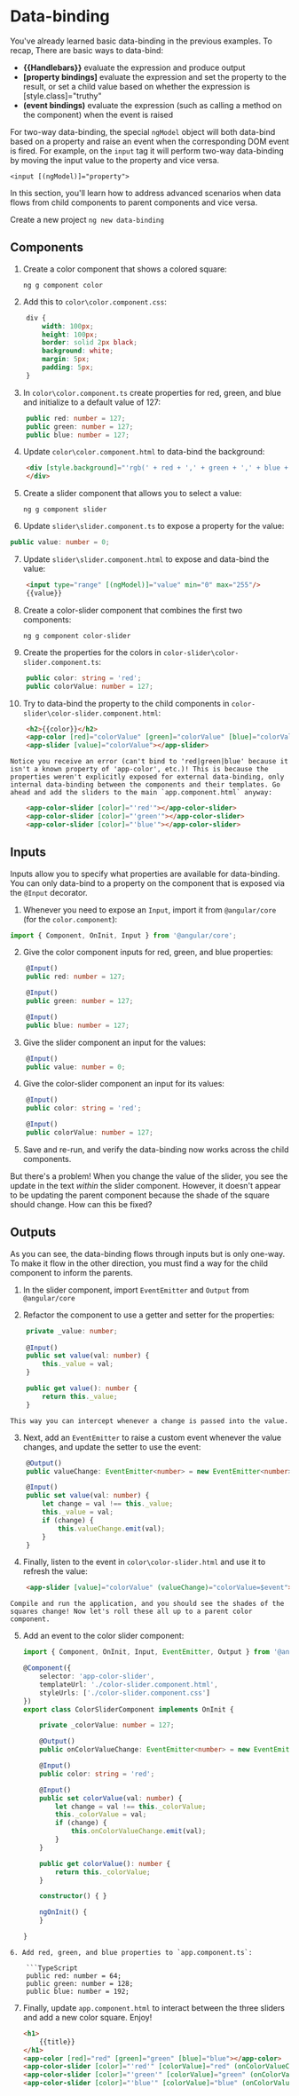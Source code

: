 # Data-binding 

You've already learned basic data-binding in the previous examples. To recap, There are basic ways to data-bind: 

* **{{Handlebars}}** evaluate the expression and produce output
* **[property bindings]** evaluate the expression and set the property to the result, or set a child value based on whether the expression is [style.class]="truthy" 
* **(event bindings)** evaluate the expression (such as calling a method on the component) when the event is raised

For two-way data-binding, the special `ngModel` object will both data-bind based on a property and raise an event when the corresponding DOM event is fired. For example, on the `input` tag it will perform two-way data-binding by moving the input value to the property and vice versa. 

`<input [(ngModel)]="property">` 

In this section, you'll learn how to address advanced scenarios when data flows from child components to parent components and vice versa. 

Create a new project `ng new data-binding` 

## Components 

1. Create a color component that shows a colored square:

    `ng g component color` 

2. Add this to `color\color.component.css`: 

```css
    div {
        width: 100px; 
        height: 100px; 
        border: solid 2px black; 
        background: white;
        margin: 5px;
        padding: 5px;
    }
```
3. In `color\color.component.ts` create properties for red, green, and blue and initialize to a default value of 127:

```TypeScript
    public red: number = 127;
    public green: number = 127;
    public blue: number = 127;
```

4. Update `color\color.component.html` to data-bind the background:

```html
    <div [style.background]="'rgb(' + red + ',' + green + ',' + blue + ')'">
    </div>
```
5. Create a slider component that allows you to select a value: 

    `ng g component slider` 
6. Update `slider\slider.component.ts` to expose a property for the value:

```TypeScript
public value: number = 0;
```
7. Update `slider\slider.component.html` to expose and data-bind the value:

```html
    <input type="range" [(ngModel)]="value" min="0" max="255"/>
    {{value}}
```
8. Create a color-slider component that combines the first two components:

    `ng g component color-slider` 
9. Create the properties for the colors in `color-slider\color-slider.component.ts`:

```TypeScript 
    public color: string = 'red'; 
    public colorValue: number = 127;
```
10. Try to data-bind the property to the child components in `color-slider\color-slider.component.html`: 

```html
    <h2>{{color}}</h2>
    <app-color [red]="colorValue" [green]="colorValue" [blue]="colorValue"></app-color> 
    <app-slider [value]="colorValue"></app-slider>
```
    Notice you receive an error (can't bind to 'red|green|blue' because it isn't a known property of 'app-color', etc.)! This is because the properties weren't explicitly exposed for external data-binding, only internal data-binding between the components and their templates. Go ahead and add the sliders to the main `app.component.html` anyway: 

```html
    <app-color-slider [color]="'red'"></app-color-slider>
    <app-color-slider [color]="'green'"></app-color-slider>
    <app-color-slider [color]="'blue'"></app-color-slider>
```
## Inputs 

Inputs allow you to specify what properties are available for data-binding. You can only data-bind to a property on the component that is exposed via the `@Input` decorator. 

1. Whenever you need to expose an `Input`, import it from `@angular/core` (for the `color.component`): 

```TypeScript
import { Component, OnInit, Input } from '@angular/core';
```
2. Give the color component inputs for red, green, and blue properties:     

```TypeScript
    @Input()
    public red: number = 127;

    @Input()
    public green: number = 127;

    @Input()
    public blue: number = 127;
```
3. Give the slider component an input for the values:  

```TypeScript
    @Input()
    public value: number = 0;
```
4. Give the color-slider component an input for its values: 

```TypeScript
    @Input()
    public color: string = 'red'; 

    @Input()
    public colorValue: number = 127;
```
5. Save and re-run, and verify the data-binding now works across the child components.

But there's a problem! When you change the value of the slider, you see the update in the text *within* the slider component. However, it doesn't appear to be updating the parent component because the shade of the square should change. How can this be fixed?  

## Outputs 

As you can see, the data-binding flows through inputs but is only one-way. To make it flow in the other direction, you must find a way for the child component to inform the parents. 

1. In the slider component, import `EventEmitter` and `Output` from `@angular/core` 

2. Refactor the component to use a getter and setter for the properties: 

```TypeScript
    private _value: number;
    
    @Input()
    public set value(val: number) {
        this._value = val;
    }

    public get value(): number {
        return this._value;
    }
```
    This way you can intercept whenever a change is passed into the value. 

3. Next, add an `EventEmitter` to raise a custom event whenever the value changes, and update the setter to use the event: 

```TypeScript
    @Output()
    public valueChange: EventEmitter<number> = new EventEmitter<number>();

    @Input()
    public set value(val: number) {
        let change = val !== this._value;
        this._value = val;
        if (change) {
            this.valueChange.emit(val);
        }
    }
```
4. Finally, listen to the event in `color\color-slider.html` and use it to refresh the value: 

```html
    <app-slider [value]="colorValue" (valueChange)="colorValue=$event"></app-slider> 
```
    Compile and run the application, and you should see the shades of the squares change! Now let's roll these all up to a parent color component. 

5. Add an event to the color slider component: 

    ```TypeScript
    import { Component, OnInit, Input, EventEmitter, Output } from '@angular/core';

    @Component({
        selector: 'app-color-slider',
        templateUrl: './color-slider.component.html',
        styleUrls: ['./color-slider.component.css']
    })
    export class ColorSliderComponent implements OnInit {

        private _colorValue: number = 127;

        @Output()
        public onColorValueChange: EventEmitter<number> = new EventEmitter<number>();

        @Input()
        public color: string = 'red'; 

        @Input()
        public set colorValue(val: number) {
            let change = val !== this._colorValue;
            this._colorValue = val; 
            if (change) {
                this.onColorValueChange.emit(val);
            }
        }

        public get colorValue(): number {
            return this._colorValue;
        }

        constructor() { }

        ngOnInit() {
        }

    }
```
6. Add red, green, and blue properties to `app.component.ts`:

    ```TypeScript 
    public red: number = 64;
    public green: number = 128; 
    public blue: number = 192; 
```
7. Finally, update `app.component.html` to interact between the three sliders and add a new color square. Enjoy! 

    ```html
    <h1>
        {{title}}
    </h1>
    <app-color [red]="red" [green]="green" [blue]="blue"></app-color>
    <app-color-slider [color]="'red'" [colorValue]="red" (onColorValueChange)="red=$event"></app-color-slider>
    <app-color-slider [color]="'green'" [colorValue]="green" (onColorValueChange)="green=$event"></app-color-slider>
    <app-color-slider [color]="'blue'" [colorValue]="blue" (onColorValueChange)="blue=$event"></app-color-slider>
```